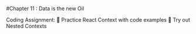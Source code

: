 #Chapter 11 : Data is the new Oil

Coding Assignment:
 Practice React Context with code examples
 Try out Nested Contexts
